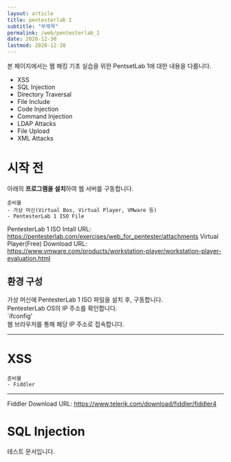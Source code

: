 ```yaml
---
layout: article
title: pentesterlab I
subtitle: "부제목"
permalink: /web/pentesterlab_1
date: 2020-12-30
lastmod: 2020-12-30
---
```

본 페이지에서는 웹 해킹 기초 실습을 위한 PentsetLab 1에 대한 내용을 다룹니다.
- XSS
- SQL Injection
- Directory Traversal
- File Include
- Code Injection
- Command Injection
- LDAP Attacks
- File Upload
- XML Attacks

# 시작 전
아래의 **프로그램을 설치**하여 웹 서버를 구동합니다.

```
준비물
- 가상 머신(Virtual Box, Virtual Player, VMware 등)
- PentesterLab 1 ISO File
```

PentesterLab 1 ISO Intall URL: <https://pentesterlab.com/exercises/web_for_pentester/attachments>
Virtual Player(Free) Download URL: <https://www.vmware.com/products/workstation-player/workstation-player-evaluation.html>

## 환경 구성
가상 머신에 PentesterLab 1 ISO 파일을 설치 후, 구동합니다.  
PentesterLab OS의 IP 주소를 확인합니다.  
`ifconfig'  
웹 브라우저를 통해 해당 IP 주소로 접속합니다.  

---

# XSS
```
준비물
- Fiddler
```
---
Fiddler Download URL: <https://www.telerik.com/download/fiddler/fiddler4>

# SQL Injection
테스트 문서입니다.

